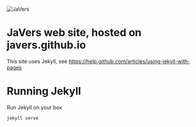 ﻿
![JaVers](https://javers.org/img/logotype.svg)

# JaVers web site, hosted on javers.github.io

This site uses Jekyll,
see https://help.github.com/articles/using-jekyll-with-pages

# Running Jekyll
Run Jekyll on your box

    jekyll serve
